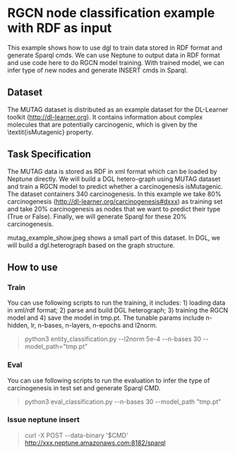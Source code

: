 # RGCN node classification example with RDF as input
This example shows how to use dgl to train data stored in RDF format and generate Sparql cmds. We can use Neptune to output data in RDF format and use code here to do RGCN model training. With trained model, we can infer type of new nodes and generate INSERT cmds in Sparql.

## Dataset
The MUTAG dataset is distributed as an example dataset for the DL-Learner toolkit (http://dl-learner.org). It contains information about complex molecules that are potentially carcinogenic, which is given by the \textit{isMutagenic} property.

## Task Specification
The MUTAG data is stored as RDF in xml format which can be loaded by Neptune directly. We will build a DGL hetero-graph using MUTAG dataset and train a RGCN model to predict whether a carcinogenesis isMutagenic. The dataset containers 340 carcinogenesis. In this example we take 80% carcinogenesis (<http://dl-learner.org/carcinogenesis#dxxx>) as training set and take 20% carcinogenesis as nodes that we want to predict their type (True or False). Finally, we will generate Sparql for these 20% carcinogenesis.

mutag_example_show.jpeg shows a small part of this dataset. In DGL, we will build a dgl.heterograph based on the graph structure.

## How to use
### Train
You can use following scripts to run the training, it includes: 1) loading data in xml/rdf format; 2) parse and build DGL heterograph; 3) training the RGCN model and 4) save the model in tmp.pt. The tunable params include n-hidden, lr, n-bases, n-layers, n-epochs and l2norm.
> python3 entity_classification.py --l2norm 5e-4 --n-bases 30 --model_path="tmp.pt"

### Eval
You can use following scripts to run the evaluation to infer the type of carcinogenesis in test set and generate Sparql CMD.
> python3 eval_classification.py --n-bases 30 --model_path "tmp.pt"

### Issue neptune insert
> curl -X POST --data-binary \'$CMD' http://xxx.neptune.amazonaws.com:8182/sparql

